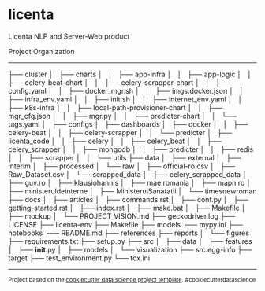 licenta
==============================

Licenta NLP and Server-Web product

Project Organization

------------

├── cluster
│   ├── charts
│   │   ├── app-infra
│   │   ├── app-logic
│   │   ├── celery-beat-chart
│   │   ├── celery-scrapper-chart
│   │   ├── config.yaml
│   │   ├── docker_mgr.sh
│   │   ├── imgs.docker.json
│   │   ├── infra_env.yaml
│   │   ├── init.sh
│   │   ├── internet_env.yaml
│   │   ├── k8s-infra
│   │   ├── local-path-provisioner-chart
│   │   ├── mgr_cfg.json
│   │   ├── mgr.py
│   │   ├── predicter-chart
│   │   └── tags.yaml
│   ├── configs
│   ├── dashboards
│   ├── docker
│   │   ├── celery-beat
│   │   ├── celery-scrapper
│   │   └── predicter
│   ├── licenta_code
│   │   ├── celery
│   │   ├── celery_beat
│   │   ├── celery_scrapper
│   │   ├── mongodb
│   │   ├── predicter
│   │   ├── redis
│   │   ├── scrapper
│   │   └── utils
├── data
│   ├── external
│   ├── interim
│   ├── processed
│   └── raw
│       ├── official-ro.csv
│       ├── Raw_Dataset.csv
│       └── scrapped_data
│           ├── celery_scrapped_data
│           ├── guv.ro
│           ├── klausiohannis
│           ├── mae.romania
│           ├── mapn.ro
│           ├── ministeruldeinterne
│           ├── MinisterulSanatatii
│           └── timesnewroman
├── docs
│   ├── articles
│   ├── commands.rst
│   ├── conf.py
│   ├── getting-started.rst
│   ├── index.rst
│   ├── make.bat
│   ├── Makefile
│   ├── mockup
│   └── PROJECT_VISION.md
├── geckodriver.log
├── LICENSE
├── licenta-env
├── Makefile
├── models
├── mypy.ini
├── notebooks
├── README.md
├── references
├── reports
│   └── figures
├── requirements.txt
├── setup.py
├── src
│   ├── data
│   ├── features
│   ├── __init__.py
│   ├── models
│   └── visualization
├── src.egg-info
├── target
├── test_environment.py
└── tox.ini

--------

<p><small>Project based on the <a target="_blank" href="https://drivendata.github.io/cookiecutter-data-science/">cookiecutter data science project template</a>. #cookiecutterdatascience</small></p>
